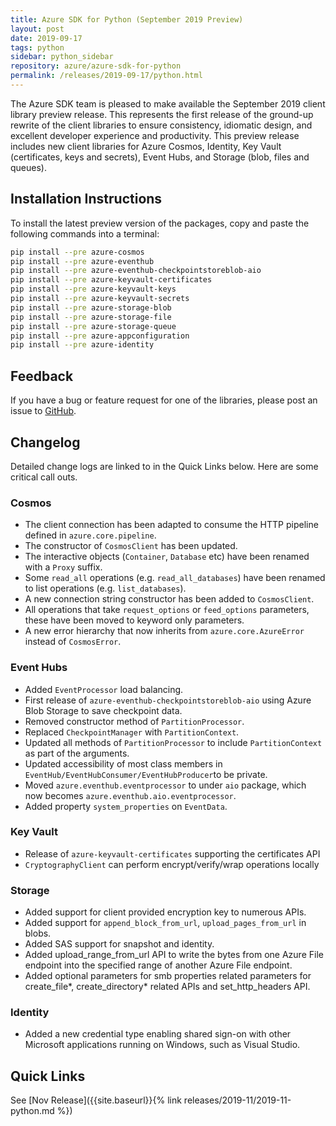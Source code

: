 ```yaml
---
title: Azure SDK for Python (September 2019 Preview)
layout: post
date: 2019-09-17
tags: python
sidebar: python_sidebar
repository: azure/azure-sdk-for-python
permalink: /releases/2019-09-17/python.html
---
```


The Azure SDK team is pleased to make available the September 2019 client library preview release. This represents the first release of the ground-up rewrite of the client libraries to ensure consistency, idiomatic design, and excellent developer experience and productivity. This preview release includes new client libraries for Azure Cosmos, Identity, Key Vault (certificates, keys and secrets), Event Hubs, and Storage (blob, files and queues).

## Installation Instructions

To install the latest preview version of the packages, copy and paste the following commands into a terminal:

```bash
pip install --pre azure-cosmos
pip install --pre azure-eventhub
pip install --pre azure-eventhub-checkpointstoreblob-aio
pip install --pre azure-keyvault-certificates
pip install --pre azure-keyvault-keys
pip install --pre azure-keyvault-secrets
pip install --pre azure-storage-blob
pip install --pre azure-storage-file
pip install --pre azure-storage-queue
pip install --pre azure-appconfiguration
pip install --pre azure-identity
```

## Feedback

If you have a bug or feature request for one of the libraries, please post an issue to [GitHub](https://github.com/azure/azure-sdk-for-python/issues).


## Changelog

Detailed change logs are linked to in the Quick Links below. Here are some critical call outs.

### Cosmos

- The client connection has been adapted to consume the HTTP pipeline defined in `azure.core.pipeline`.
- The constructor of `CosmosClient` has been updated.
- The interactive objects (`Container`, `Database` etc) have been renamed with a `Proxy` suffix.
- Some `read_all` operations (e.g. `read_all_databases`) have been renamed to list operations (e.g. `list_databases`).
- A new connection string constructor has been added to `CosmosClient`.
- All operations that take `request_options` or `feed_options` parameters, these have been moved to keyword only parameters.
- A new error hierarchy that now inherits from `azure.core.AzureError` instead of `CosmosError`.

### Event Hubs

- Added `EventProcessor` load balancing.
- First release of `azure-eventhub-checkpointstoreblob-aio` using Azure Blob Storage to save checkpoint data.
- Removed constructor method of `PartitionProcessor`.
- Replaced `CheckpointManager` with `PartitionContext`.
- Updated all methods of `PartitionProcessor` to include `PartitionContext` as part of the arguments.
- Updated accessibility of most class members in `EventHub/EventHubConsumer/EventHubProducer`to be private.
- Moved `azure.eventhub.eventprocessor` to under `aio` package, which now becomes `azure.eventhub.aio.eventprocessor`.
- Added property `system_properties` on `EventData`.

### Key Vault

- Release of `azure-keyvault-certificates` supporting the certificates API
- `CryptographyClient` can perform encrypt/verify/wrap operations locally

### Storage

- Added support for client provided encryption key to numerous APIs.
- Added support for `append_block_from_url`, `upload_pages_from_url` in blobs.
- Added SAS support for snapshot and identity.
- Added upload_range_from_url API to write the bytes from one Azure File endpoint into the specified range of another Azure File endpoint.
- Added optional parameters for smb properties related parameters for create_file*, create_directory* related APIs and set_http_headers API.

### Identity

- Added a new credential type enabling shared sign-on with other Microsoft applications running on Windows, such as Visual Studio.

## Quick Links

See [Nov Release]({{site.baseurl}}{% link releases/2019-11/2019-11-python.md %})